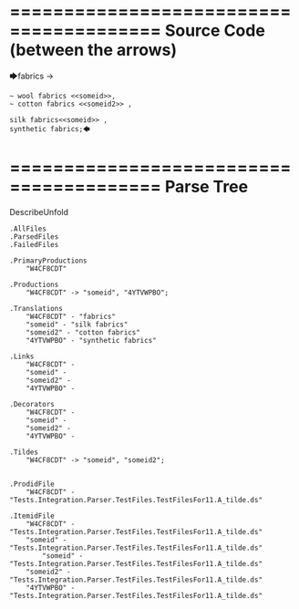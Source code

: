 ========================================
Source Code (between the arrows)
========================================

🡆fabrics ->

	~ wool fabrics <<someid>>,
	~ cotton fabrics <<someid2>> ,

	silk fabrics<<someid>> ,
	synthetic fabrics;🡄

========================================
Parse Tree
========================================
DescribeUnfold

    .AllFiles
    .ParsedFiles
    .FailedFiles

    .PrimaryProductions
        "W4CF8CDT" 

    .Productions
        "W4CF8CDT" -> "someid", "4YTVWPBO";

    .Translations
        "W4CF8CDT" - "fabrics"
        "someid" - "silk fabrics"
        "someid2" - "cotton fabrics"
        "4YTVWPBO" - "synthetic fabrics"

    .Links
        "W4CF8CDT" - 
        "someid" - 
        "someid2" - 
        "4YTVWPBO" - 

    .Decorators
        "W4CF8CDT" - 
        "someid" - 
        "someid2" - 
        "4YTVWPBO" - 

    .Tildes
        "W4CF8CDT" -> "someid", "someid2";


    .ProdidFile
        "W4CF8CDT" - "Tests.Integration.Parser.TestFiles.TestFilesFor11.A_tilde.ds"

    .ItemidFile
        "W4CF8CDT" - "Tests.Integration.Parser.TestFiles.TestFilesFor11.A_tilde.ds"
        "someid" - "Tests.Integration.Parser.TestFiles.TestFilesFor11.A_tilde.ds"
            "someid" - "Tests.Integration.Parser.TestFiles.TestFilesFor11.A_tilde.ds"
        "someid2" - "Tests.Integration.Parser.TestFiles.TestFilesFor11.A_tilde.ds"
        "4YTVWPBO" - "Tests.Integration.Parser.TestFiles.TestFilesFor11.A_tilde.ds"

